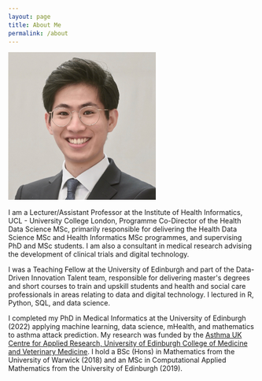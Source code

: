 ```yaml
---
layout: page
title: About Me
permalink: /about
---
```


<img src="/assets/img/kevin_profile.jpeg"  width="300" height="300">

I am a Lecturer/Assistant Professor at the Institute of Health Informatics, UCL - University College London, Programme Co-Director of the Health Data Science MSc, primarily responsible for delivering the Health Data Science MSc and Health Informatics MSc programmes, and supervising PhD and MSc students. I am also a consultant in medical research advising the development of clinical trials and digital technology.

I was a Teaching Fellow at the University of Edinburgh and part of the Data-Driven Innovation Talent team, responsible for delivering master's degrees and short courses to train and upskill students and health and social care professionals in areas relating to data and digital technology. I lectured in R, Python, SQL, and data science.

I completed my PhD in Medical Informatics at the University of Edinburgh (2022) applying machine learning, data science, mHealth, and mathematics to asthma attack prediction. My research was funded by the [Asthma UK Centre for Applied Research, University of Edinburgh College of Medicine and Veterinary Medicine](https://www.ed.ac.uk/usher/aukcar/about/people/former-phd-students/kevin-tsang). I hold a BSc (Hons) in Mathematics from the University of Warwick (2018) and an MSc in Computational Applied Mathematics from the University of Edinburgh (2019).

